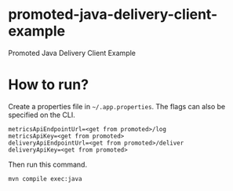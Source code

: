# promoted-java-delivery-client-example
Promoted Java Delivery Client Example

# How to run?

Create a properties file in `~/.app.properties`.  The flags can also be specified on the CLI.

```
metricsApiEndpointUrl=<get from promoted>/log
metricsApiKey=<get from promoted>
deliveryApiEndpointUrl=<get from promoted>/deliver
deliveryApiKey=<get from promoted>
```

Then run this command.
```
mvn compile exec:java
```
